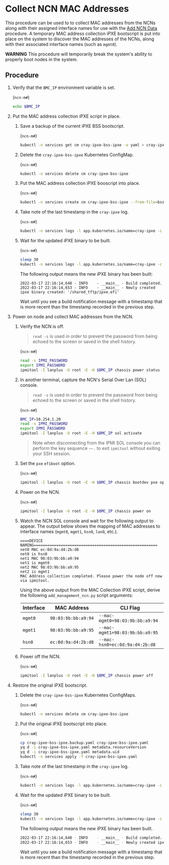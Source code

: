 # Collect NCN MAC Addresses

This procedure can be used to to collect MAC addresses from the NCNs along with their assigned interface names for use with the [Add NCN Data](Add_NCN_Data.md) procedure.
A temporary MAC address collection iPXE bootscript is put into place on the system to discover the MAC addresses of the NCNs, along with their associated interface names (such as `mgmt0`).

**WARNING** This procedure will temporarily break the system's ability to properly boot nodes in the system.

## Procedure

1. Verify that the `BMC_IP` environment variable is set.

    (`ncn-m#`)
    ```bash
    echo $BMC_IP
    ```

1. Put the MAC address collection iPXE script in place.
    1. Save a backup of the current iPXE BSS bootscript.

        (`ncn-m#`)
        ```bash
        kubectl -n services get cm cray-ipxe-bss-ipxe -o yaml > cray-ipxe-bss-ipxe.backup.yaml
        ```

    1. Delete the `cray-ipxe-bss-ipxe` Kubernetes ConfigMap.

        (`ncn-m#`)
        ```bash
        kubectl -n services delete cm cray-ipxe-bss-ipxe
        ```

    1. Put the MAC address collection iPXE booscript into place.

        (`ncn-m#`)
        ```bash
        kubectl -n services create cm cray-ipxe-bss-ipxe --from-file=bss.ipxe=/usr/share/doc/csm/scripts/operations/node_management/Add_Remove_Replace_NCNs/mac_collection_script.ipxe
        ```

    1. Take note of the last timestamp in the `cray-ipxe` log.

        (`ncn-m#`)
        ```bash
        kubectl -n services logs -l app.kubernetes.io/name=cray-ipxe -c cray-ipxe
        ```

    1. Wait for the updated iPXE binary to be built.

        (`ncn-m#`)
        ```bash
        sleep 30
        kubectl -n services logs -l app.kubernetes.io/name=cray-ipxe -c cray-ipxe -f
        ```

        The following output means the new iPXE binary has been built:

        ```text
        2022-03-17 22:16:14,648 - INFO    - __main__ - Build completed.
        2022-03-17 22:16:14,653 - INFO    - __main__ - Newly created ipxe binary created: '/shared_tftp/ipxe.efi'
        ```

        Wait until you see a build notification message with a timestamp that is more recent than the timestamp recorded in the previous step.

1. Power on node and collect MAC addresses from the NCN.
    1. Verify the NCN is off.
        > `read -s` is used in order to prevent the password from being echoed to the screen or saved in the shell history.

        (`ncn-m#`)
        ```bash
        read -s IPMI_PASSWORD
        export IPMI_PASSWORD
        ipmitool -I lanplus -U root -E -H $BMC_IP chassis power status
        ```

    1. In another terminal, capture the NCN's Serial Over Lan (SOL) console.
        > `read -s` is used in order to prevent the password from being echoed to the screen or saved in the shell history.

        (`ncn-m#`)
        ```bash
        BMC_IP=10.254.1.20
        read -s IPMI_PASSWORD
        export IPMI_PASSWORD
        ipmitool -I lanplus -U root -E -H $BMC_IP sol activate
        ```

        > Note when disconnecting from the IPMI SOL console you can perform the key sequence `~~.` to exit `ipmitool` without exiting your SSH session.

    1. Set the `pxe` `efiboot` option.

        (`ncn-m#`)
        ```bash
        ipmitool -I lanplus -U root -E -H $BMC_IP chassis bootdev pxe options=efiboot
        ```

    1. Power on the NCN.

        (`ncn-m#`)
        ```bash
        ipmitool -I lanplus -U root -E -H $BMC_IP chassis power on
        ```

    1. Watch the NCN SOL console and wait for the following output to appear. The output below shows the mapping of MAC addresses to interface names (`mgmt0`, `mgmt1`, `hsn0`, `lan0`, etc.).

        ```text
        ====DEVICE NAMING=======================================================
        net0 MAC ec:0d:9a:d4:2b:d8
        net0 is hsn0
        net1 MAC 98:03:9b:bb:a9:94
        net1 is mgmt0
        net2 MAC 98:03:9b:bb:a9:95
        net2 is mgmt1
        MAC Address collection completed. Please power the node off now via ipmitool.
        ```

        Using the above output from the MAC Collection iPXE script, derive the following `add_management_ncn.py` script arguments:

        | Interface   | MAC Address         | CLI Flag
        | ----------- | ------------------- | --------
        | `mgmt0`     | `98:03:9b:bb:a9:94` | `--mac-mgmt0=98:03:9b:bb:a9:94`
        | `mgmt1`     | `98:03:9b:bb:a9:95` | `--mac-mgmt1=98:03:9b:bb:a9:95`
        | `hsn0`      | `ec:0d:9a:d4:2b:d8` | `--mac-hsn0=ec:0d:9a:d4:2b:d8`

    1. Power off the NCN.

        (`ncn-m#`)
        ```bash
        ipmitool -I lanplus -U root -E -H $BMC_IP chassis power off
        ```

1. Restore the original iPXE bootscript.
    1. Delete the `cray-ipxe-bss-ipxe` Kubernetes ConfigMaps.

        (`ncn-m#`)
        ```bash
        kubectl -n services delete cm cray-ipxe-bss-ipxe
        ```

    2. Put the original iPXE bootscript into place.

        (`ncn-m#`)
        ```bash
        cp cray-ipxe-bss-ipxe.backup.yaml cray-ipxe-bss-ipxe.yaml
        yq d -i cray-ipxe-bss-ipxe.yaml metadata.resourceVersion
        yq d -i cray-ipxe-bss-ipxe.yaml metadata.uid
        kubectl -n services apply -f cray-ipxe-bss-ipxe.yaml
        ```

    3. Take note of the last timestamp in the `cray-ipxe` log.

        (`ncn-m#`)
        ```bash
        kubectl -n services logs -l app.kubernetes.io/name=cray-ipxe -c cray-ipxe
        ```

    4. Wait for the updated iPXE binary to be built.

        (`ncn-m#`)
        ```bash
        sleep 30
        kubectl -n services logs -l app.kubernetes.io/name=cray-ipxe -c cray-ipxe -f
        ```

        The following output means the new iPXE binary has been built.

        ```bash
        2022-03-17 22:16:14,648 - INFO    - __main__ - Build completed.
        2022-03-17 22:16:14,653 - INFO    - __main__ - Newly created ipxe binary created: '/shared_tftp/ipxe.efi'
        ```

        Wait until you see a build notification message with a timestamp that is more recent than the timestamp recorded in the previous step.
